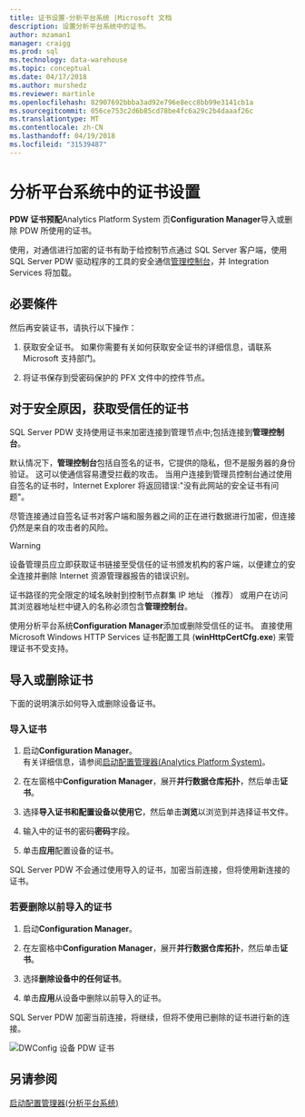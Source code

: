 ```yaml
---
title: 证书设置-分析平台系统 |Microsoft 文档
description: 设置分析平台系统中的证书。
author: mzaman1
manager: craigg
ms.prod: sql
ms.technology: data-warehouse
ms.topic: conceptual
ms.date: 04/17/2018
ms.author: murshedz
ms.reviewer: martinle
ms.openlocfilehash: 82907692bbba3ad92e796e8ecc8bb99e3141cb1a
ms.sourcegitcommit: 056ce753c2d6b85cd78be4fc6a29c2b4daaaf26c
ms.translationtype: MT
ms.contentlocale: zh-CN
ms.lasthandoff: 04/19/2018
ms.locfileid: "31539487"
---
```

# <a name="certificate-provisioning-in-analytics-platform-system"></a>分析平台系统中的证书设置
**PDW 证书预配**Analytics Platform System 页**Configuration Manager**导入或删除 PDW 所使用的证书。 

使用，对通信进行加密的证书有助于给控制节点通过 SQL Server 客户端，使用 SQL Server PDW 驱动程序的工具的安全通信[管理控制台](monitor-the-appliance-by-using-the-admin-console.md)，并 Integration Services 将加载。 
  
## <a name="prerequisites"></a>必要條件  
然后再安装证书，请执行以下操作：  
  
1.  获取安全证书。 如果你需要有关如何获取安全证书的详细信息，请联系 Microsoft 支持部门。  
  
2.  将证书保存到受密码保护的 PFX 文件中的控件节点。  
  
## <a name="for-security-reasons-obtain-a-trusted-certificate"></a>对于安全原因，获取受信任的证书  
SQL Server PDW 支持使用证书来加密连接到管理节点中;包括连接到**管理控制台**。  
  
默认情况下，**管理控制台**包括自签名的证书，它提供的隐私，但不是服务器的身份验证。 这可以使通信容易遭受拦截的攻击。 当用户连接到管理员控制台通过使用自签名的证书时，Internet Explorer 将返回错误:"没有此网站的安全证书有问题"。  
  
尽管连接通过自签名证书对客户端和服务器之间的正在进行数据进行加密，但连接仍然是来自的攻击者的风险。  
  
> [!WARNING]  
> 设备管理员应立即获取证书链接至受信任的证书颁发机构的客户端，以便建立的安全连接并删除 Internet 资源管理器报告的错误识别。  
  
证书路径的完全限定的域名映射到控制节点群集 IP 地址 （推荐） 或用户在访问其浏览器地址栏中键入的名称必须包含**管理控制台**。  
  
使用分析平台系统**Configuration Manager**添加或删除受信任的证书。 直接使用 Microsoft Windows HTTP Services 证书配置工具 (**winHttpCertCfg.exe**) 来管理证书不受支持。  
  
## <a name="import-or-remove-the-certificate"></a>导入或删除证书  
下面的说明演示如何导入或删除设备证书。  
  
### <a name="to-import-the-certificate"></a>导入证书  
  
1.  启动**Configuration Manager**。  
有关详细信息，请参阅[启动配置管理器&#40;Analytics Platform System&#41;](launch-the-configuration-manager.md)。  

2.  在左窗格中**Configuration Manager**，展开**并行数据仓库拓扑**，然后单击**证书**。  
  
3.  选择**导入证书和配置设备以使用它**，然后单击**浏览**以浏览到并选择证书文件。  
  
4.  输入中的证书的密码**密码**字段。  
  
5.  单击**应用**配置设备的证书。  
  
SQL Server PDW 不会通过使用导入的证书，加密当前连接，但将使用新连接的证书。  
  
### <a name="to-remove-the-previously-imported-certificate"></a>若要删除以前导入的证书  
  
1.  启动**Configuration Manager**。 

<!-- MISSING LINKS
For more information, see [Launch the Configuration Manager &#40;Analytics Platform System&#41;](launch-the-configuration-manager-analytics-platform-system.md).  
-->
  
2.  在左窗格中**Configuration Manager**，展开**并行数据仓库拓扑**，然后单击**证书**。  
  
3.  选择**删除设备中的任何证书**。  
  
4.  单击**应用**从设备中删除以前导入的证书。  
  
SQL Server PDW 加密当前连接，将继续，但将不使用已删除的证书进行新的连接。  
  
![DWConfig 设备 PDW 证书](media/dwconfig-appl-pdw-cert.png "DWConfig 设备 PDW 证书")  
  
## <a name="see-also"></a>另请参阅  
[启动配置管理器&#40;分析平台系统&#41;](launch-the-configuration-manager.md)  
